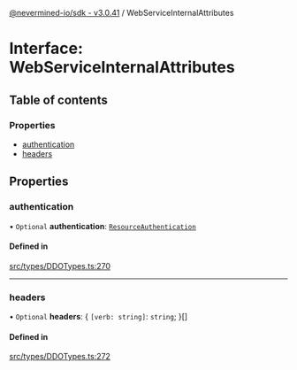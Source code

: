 [@nevermined-io/sdk - v3.0.41](../code-reference.md) / WebServiceInternalAttributes

# Interface: WebServiceInternalAttributes

## Table of contents

### Properties

- [authentication](WebServiceInternalAttributes.md#authentication)
- [headers](WebServiceInternalAttributes.md#headers)

## Properties

### authentication

• `Optional` **authentication**: [`ResourceAuthentication`](ResourceAuthentication.md)

#### Defined in

[src/types/DDOTypes.ts:270](https://github.com/nevermined-io/sdk-js/blob/3e552f889871135260309ba0e332abffa92609ef/src/types/DDOTypes.ts#L270)

---

### headers

• `Optional` **headers**: \{ `[verb: string]`: `string`; }[]

#### Defined in

[src/types/DDOTypes.ts:272](https://github.com/nevermined-io/sdk-js/blob/3e552f889871135260309ba0e332abffa92609ef/src/types/DDOTypes.ts#L272)
